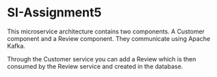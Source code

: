# SI-Assignment5
This microservice architecture contains two components. A Customer component and a Review component. They communicate using Apache Kafka.

Through the Customer service you can add a Review which is then consumed by the Review service and created in the database. 
